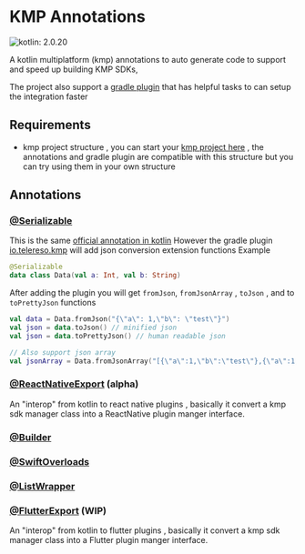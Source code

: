 # KMP Annotations
![kotlin: 2.0.20](https://img.shields.io/badge/kotlin-2.0.20-blue?logo=kotlin)

A kotlin multiplatform (kmp) annotations to auto generate code to support and speed up building KMP SDKs, 

The project also support a [gradle plugin](https://plugins.gradle.org/plugin/io.telereso.kmp) that has helpful tasks to can setup the integration faster 


## Requirements

* kmp project structure , you can start your [kmp project here](https://kmp-starter.telereso.io) , 
  the annotations and gradle plugin are compatible with this structure but you can try using them in your own structure

## Annotations

### [@Serializable](https://kmp.telereso.io/annotations/Serializable.html) 
This is the same [official annotation in kotlin](https://kotlinlang.org/docs/serialization.html)
However the gradle plugin [io.telereso.kmp](https://plugins.gradle.org/plugin/io.telereso.kmp) will add json conversion extension functions
Example
```kotlin
@Serializable
data class Data(val a: Int, val b: String)
```
After adding the plugin you will get `fromJson`, `fromJsonArray` , `toJson` , and to `toPrettyJson` functions

```kotlin
val data = Data.fromJson("{\"a\": 1,\"b\": \"test\"}")
val json = data.toJson() // minified json
val json = data.toPrettyJson() // human readable json

// Also support json array
val jsonArray = Data.fromJsonArray("[{\"a\":1,\"b\":\"test\"},{\"a\":1,\"b\":\"test\"}]")
```
### [@ReactNativeExport](https://kmp.telereso.io/annotations/ReactNativeExport.html) (alpha)
An "interop" from kotlin to react native plugins , basically it convert a kmp sdk manager class into a ReactNative plugin manger interface.

### [@Builder](https://kmp.telereso.io/annotations/Builder.html)

### [@SwiftOverloads](https://kmp.telereso.io/annotations/SwiftOverloads.html)

### [@ListWrapper](https://kmp.telereso.io/annotations/ListWrapper.html)

### [@FlutterExport](https://kmp.telereso.io/annotations/FlutterExport.html) (WIP)
An "interop" from kotlin to flutter plugins , basically it convert a kmp sdk manager class into a Flutter plugin manger interface.
